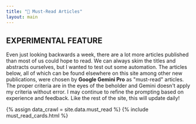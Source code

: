 ```yaml
---
title: "🤖 Must-Read Articles"
layout: main
---
```


## EXPERIMENTAL FEATURE

Even just looking backwards a week, there are a lot more articles published 
than most of us could hope to read. We can always skim the titles and abstracts
ourselves, but I wanted to test out some automation. The articles below, all 
of which can be found elsewhere on this site among other new publications,
were chosen by **Google Gemini Pro** as "must-read" articles. The proper criteria
are in the eyes of the beholder and Gemini doesn't apply my criteria without
error. I may continue to refine the prompting based on experience and feedback.
Like the rest of the site, this will update daily!

{% assign data_crawl = site.data.must_read %} 
{% include must_read_cards.html %}


